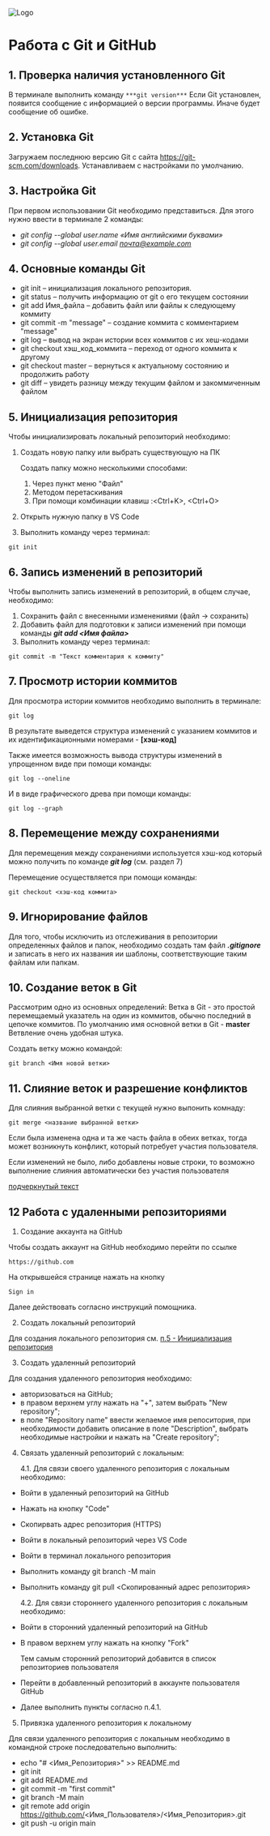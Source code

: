 ![Logo](Git-Logo-1788C.png)
# Работа с Git и GitHub

## 1. Проверка наличия установленного Git
В терминале выполнить команду `***git version***`
Если Git установлен, появится сообщение с информацией о версии программы. Иначе будет сообщение об ошибке.

## 2. Установка Git
Загружаем последнюю версию Git с сайта https://git-scm.com/downloads.
Устанавливаем с настройками по умолчанию.

## 3. Настройка Git 
При первом использовании Git необходимо представиться.
Для этого нужно ввести в терминале 2 команды:
- *git config --global user.name «Имя английскими буквами»*
- *git config --global user.email почта@example.com*

## 4. Основные команды Git
* git init – инициализация локального репозитория.
* git status – получить информацию от git о его текущем состоянии
* git add Имя_файла – добавить файл или файлы к следующему коммиту
* git commit -m "message" – создание коммита с комментарием "message"
* git log – вывод на экран истории всех коммитов с их хеш-кодами
* git checkout хэш_код_коммита – переход от одного коммита к другому
* git checkout master – вернуться к актуальному состоянию и продолжить работу
* git diff – увидеть разницу между текущим файлом и закоммиченным файлом


## 5. Инициализация репозитория 


Чтобы инициализировать локальный репозиторий необходимо:

1. Создать новую папку или выбрать существующую на ПК
    
    Создать папку можно несколькими способами:
    
    1. Через пункт меню "Файл"
    2. Методом перетаскивания
    3. При помощи комбинации клавиш :<Ctrl+K>, <Ctrl+O>
2. Открыть нужную папку в VS Code 
3. Выполнить команду через терминал: 
```
git init
```

## 6. Запись изменений в репозиторий
Чтобы выполнить запись изменений в репозиторий, в общем случае, необходимо:

1. Сохранить файл с внесенными изменениями (файл -> сохранить) 
2. Добавить файл для подготовки к записи изменений при помощи команды ***git add <Имя файла>***
3. Выполнить команду через терминал: 
```
git commit -m "Текст комментария к коммиту"
```

## 7. Просмотр истории коммитов
Для просмотра истории коммитов необходимо выполнить в терминале: 
```
git log
```

В результате выведется структура изменений с указанием коммитов и их идентификационными номерами - **[хэш-код]**

Также имеется возможность вывода структуры изменений в упрощенном виде при помощи команды: 
```
git log --oneline
```
И в виде графического древа при помощи команды:
```
git log --graph
```

## 8. Перемещение между сохранениями
Для перемещения между сохранениями используется хэш-код который можно получить по команде ***git log*** (см. раздел 7)

Перемещение осуществляется при помощи команды:
```
git checkout <хэш-код коммита>
```

## 9. Игнорирование файлов
Для того, чтобы исключить из отслеживания в репозитории определенных файлов и папок, необходимо создать там файл ***.gitignore*** и записать в него их названия ии шаблоны, соответствующие таким файлам или папкам.


## 10. Создание веток в Git
Рассмотрим одно из основных определений:
Ветка в Git - это простой перемещаемый указатель на один из коммитов, обычно последний в цепочке коммитов. 
По умолчанию имя основной ветки в Git - **master**
Ветвление очень удобная штука. 

Создать ветку можно командой:
```
git branch <Имя новой ветки>
```
## 11. Слияние веток и разрешение конфликтов
Для слияния  выбранной ветки с текущей нужно выпонить комнаду:
```
git merge <название выбранной ветки>
```
Если была изменена одна и та же часть файла в обеих ветках, тогда может возникнуть конфликт, который потребует участия пользователя. 

Если изменений не было, либо добавлены новые строки, то возможно выполнение слияния автоматически без участия пользователя

<ins>подчеркнутый текст</ins>

## 12 Работа с удаленными репозиториями 

1. Создание аккаунта на GitHub

Чтобы создать аккаунт на GitHub необходимо перейти по ссылке 
```
https://github.com
```
На открывшейся странице нажать на кнопку
```
Sign in
```
Далее действовать согласно инструкций помощника.

2. Создать локальный репозиторий

Для создания локального репозитория см. [п.5 - Инициализация репозитория](#5-инициализация-репозитория)

3. Создать удаленный репозиторий 

Для создания удаленного репозитория необходимо:
- авторизоваться на GitHub;
- в правом верхнем углу нажать на "+", затем выбрать "New repository";
- в поле "Repository name" ввести желаемое имя репоситория, при необходимости добавить описание в поле "Description", выбрать необходимые настройки и нажать на "Create repository";

4. Связать удаленный репозиторий с локальным:

    4.1. Для связи своего удаленного репозитория с локальным необходимо:
- Войти в удаленный репозиторий на GitHub
- Нажать на кнопку "Code"
- Скопирвать адрес репозитория (HTTPS)
- Войти в локальный репозиторий через VS Code
- Войти в терминал локального репозитория
- Выполнить команду git branch -M main
- Выполнить команду git pull <Скопированный адрес репозитория>

    4.2. Для связи стороннего удаленного репозитория с локальным необходимо:
- Войти в сторонний удаленный репозиторий на GitHub
- В правом верхнем углу нажать на кнопку "Fork"
    
    Тем самым сторонний репозиторий добавится в список репозиториев пользователя
    
- Перейти в добавленный репозиторий в аккаунте пользователя GitHub
- Далее выполнить пункты согласно п.4.1.

5. Привязка удаленного репозитория к локальному

Для связи удаленного репозитория с локальным необходимо в командной строке последовательно выполнить:
- echo "# <Имя_Репозитория>" >> README.md
- git init
- git add README.md
- git commit -m "first commit"
- git branch -M main
- git remote add origin https://github.com/<Имя_Пользователя>/<Имя_Репозитория>.git
- git push -u origin main